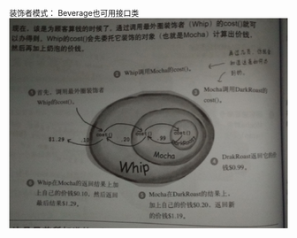 装饰者模式：
Beverage也可用接口类
![image](https://github.com/k8895/designs/blob/master/image/Decorator%20Pattern.png)

